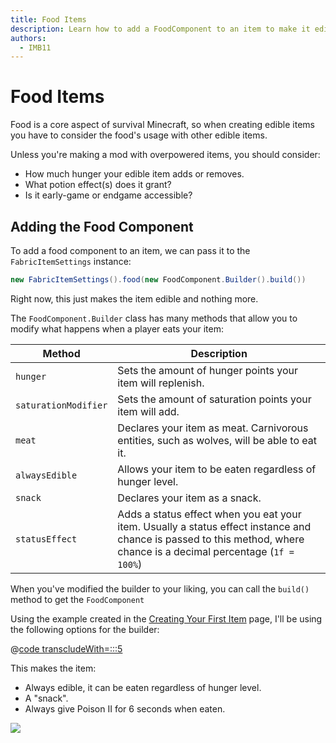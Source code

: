 ```yaml
---
title: Food Items
description: Learn how to add a FoodComponent to an item to make it edible, and configure it.
authors:
  - IMB11
---
```


# Food Items

Food is a core aspect of survival Minecraft, so when creating edible items you have to consider the food's usage with other edible items.

Unless you're making a mod with overpowered items, you should consider:

- How much hunger your edible item adds or removes.
- What potion effect(s) does it grant?
- Is it early-game or endgame accessible?

## Adding the Food Component

To add a food component to an item, we can pass it to the `FabricItemSettings` instance:

```java
new FabricItemSettings().food(new FoodComponent.Builder().build())
```

Right now, this just makes the item edible and nothing more.

The `FoodComponent.Builder` class has many methods that allow you to modify what happens when a player eats your item:

| Method               | Description                                                                                                                                                           |
| -------------------- | --------------------------------------------------------------------------------------------------------------------------------------------------------------------- |
| `hunger`             | Sets the amount of hunger points your item will replenish.                                                                                                            |
| `saturationModifier` | Sets the amount of saturation points your item will add.                                                                                                              |
| `meat`               | Declares your item as meat. Carnivorous entities, such as wolves, will be able to eat it.                                                                             |
| `alwaysEdible`       | Allows your item to be eaten regardless of hunger level.                                                                                                              |
| `snack`              | Declares your item as a snack.                                                                                                                                        |
| `statusEffect`       | Adds a status effect when you eat your item. Usually a status effect instance and chance is passed to this method, where chance is a decimal percentage (`1f = 100%`) |

When you've modified the builder to your liking, you can call the `build()` method to get the `FoodComponent`

Using the example created in the [Creating Your First Item](./first-item.md) page, I'll be using the following options for the builder:

@[code transcludeWith=:::5](@/reference/latest/src/main/java/com/example/docs/item/ModItems.java)

This makes the item:

- Always edible, it can be eaten regardless of hunger level.
- A "snack".
- Always give Poison II for 6 seconds when eaten.

![](/assets/develop/items/food_0.webp)